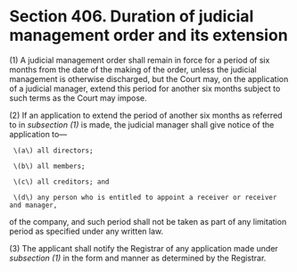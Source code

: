 # Section 406. Duration of judicial management order and its extension

\(1\) A judicial management order shall remain in force for a period of six months from the date of the making of the order, unless the judicial management is otherwise discharged, but the Court may, on the application of a judicial manager, extend this period for another six months subject to such terms as the Court may impose.

\(2\) If an application to extend the period of another six months as referred to in _subsection \(1\)_ is made, the judicial manager shall give notice of the application to—

     \(a\) all directors;

     \(b\) all members;

     \(c\) all creditors; and

     \(d\) any person who is entitled to appoint a receiver or receiver and manager,

of the company, and such period shall not be taken as part of any limitation period as specified under any written law.

\(3\) The applicant shall notify the Registrar of any application made under _subsection \(1\)_ in the form and manner as determined by the Registrar.

